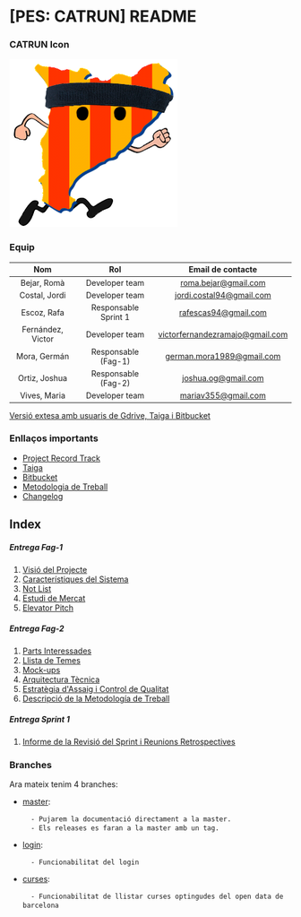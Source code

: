 # [PES: CATRUN] README #

### CATRUN Icon ####

![icon](./documentation/Images/catrun-icon.png)

### Equip ###

| Nom | Rol | Email de contacte |
| :---: |:---:|:-----------------:|
| Bejar, Romà | Developer team | roma.bejar@gmail.com |
| Costal, Jordi | Developer team | jordi.costal94@gmail.com |
| Escoz, Rafa | Responsable Sprint 1 | rafescas94@gmail.com |
| Fernández, Victor | Developer team | victorfernandezramajo@gmail.com |
| Mora, Germán | Responsable (Fag-1) | german.mora1989@gmail.com |
| Ortiz, Joshua | Responsable (Fag-2) | joshua.og@gmail.com |
| Vives, Maria | Developer team | mariav355@gmail.com | 

[Versió extesa amb usuaris de Gdrive, Taiga i Bitbucket](https://bitbucket.org/rafescas/pes-catrun-repository/src/master/documentation/membresEquip.md)

### Enllaços importants ###

- [ Project Record Track ](https://docs.google.com/spreadsheets/d/1GEikL9t-79Y3tkhd6CoQjhBESNEL-w3dqfzCU6kQ3Kk/edit?usp=sharing)
- [ Taiga ](https://tree.taiga.io/project/edum17-pes/)
- [ Bitbucket ](https://bitbucket.org/rafescas/pes-catrun-repository)
- [ Metodologia de Treball ](https://bitbucket.org/rafescas/pes-catrun-repository/src/master/documentation/metodologiaDeTreball.md)
- [ Changelog ](https://bitbucket.org/rafescas/pes-catrun-repository/src/master/documentation/Changelog.md)

## Index ##

##### Entrega Fag-1 #####

1. [ Visió del Projecte ](https://bitbucket.org/rafescas/pes-catrun-repository/src/master/documentation/fag-1/visioDelProjecte.md)
2. [ Característiques del Sistema ](https://bitbucket.org/rafescas/pes-catrun-repository/src/master/documentation/fag-1/CaracteristiquesDelSistema.md)
3. [ Not List ](https://bitbucket.org/rafescas/pes-catrun-repository/src/master/documentation/fag-1/notList.md)
4. [ Estudi de Mercat ](https://bitbucket.org/rafescas/pes-catrun-repository/src/master/documentation/fag-1/estudiDeMercat.md)
5. [ Elevator Pitch ](https://bitbucket.org/rafescas/pes-catrun-repository/src/master/documentation/fag-1/elevatorPitch.md)

##### Entrega Fag-2 #####

1. [ Parts Interessades ](https://bitbucket.org/rafescas/pes-catrun-repository/src/master/documentation/fag-2/partsInteressades.md)
2. [ Llista de Temes ](https://bitbucket.org/rafescas/pes-catrun-repository/src/master/documentation/fag-2/llistaDeTemes.md)
3. [ Mock-ups ](https://bitbucket.org/rafescas/pes-catrun-repository/src/master/documentation/fag-2/mockUps.md)
4. [ Arquitectura Tècnica ](https://bitbucket.org/rafescas/pes-catrun-repository/src/master/documentation/fag-2/arquitecturaTecnica.md)
5. [ Estratègia d'Assaig i Control de Qualitat ](https://bitbucket.org/rafescas/pes-catrun-repository/src/master/documentation/fag-2/estrategiadAssaigControlDeQualitat.md)
6. [ Descripció de la Metodología de Treball ](https://bitbucket.org/rafescas/pes-catrun-repository/src/master/documentation/metodologiaDeTreball.md)

##### Entrega Sprint 1 #####

1. [ Informe de la Revisió del Sprint i Reunions Retrospectives](https://bitbucket.org/rafescas/pes-catrun-repository/src/master/documentation/fag-2/resumSprint.md)


### Branches ###

Ara mateix tenim 4 branches:

- [master](https://bitbucket.org/rafescas/pes-catrun-repository/src/master):

        - Pujarem la documentació directament a la master.
        - Els releases es faran a la master amb un tag.

- [login](https://bitbucket.org/rafescas/pes-catrun-repository/src/login):

        - Funcionabilitat del login

- [curses](https://bitbucket.org/rafescas/pes-catrun-repository/src/login):

        - Funcionabilitat de llistar curses optingudes del open data de barcelona